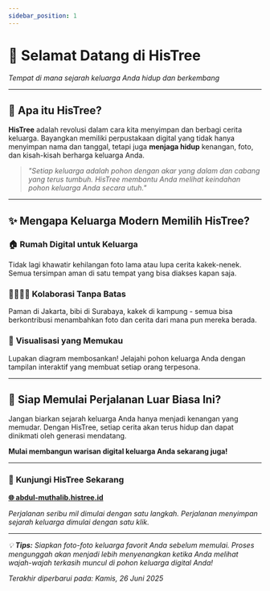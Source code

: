 ```yaml
---
sidebar_position: 1
---
```


# 🌳 Selamat Datang di HisTree
*Tempat di mana sejarah keluarga Anda hidup dan berkembang*

---

## 🎯 Apa itu HisTree?

**HisTree** adalah revolusi dalam cara kita menyimpan dan berbagi cerita keluarga. Bayangkan memiliki perpustakaan digital yang tidak hanya menyimpan nama dan tanggal, tetapi juga **menjaga hidup** kenangan, foto, dan kisah-kisah berharga keluarga Anda.

> *"Setiap keluarga adalah pohon dengan akar yang dalam dan cabang yang terus tumbuh. HisTree membantu Anda melihat keindahan pohon keluarga Anda secara utuh."*

---

## ✨ Mengapa Keluarga Modern Memilih HisTree?

### 🏠 **Rumah Digital untuk Keluarga**
Tidak lagi khawatir kehilangan foto lama atau lupa cerita kakek-nenek. Semua tersimpan aman di satu tempat yang bisa diakses kapan saja.

### 👨‍👩‍👧‍👦 **Kolaborasi Tanpa Batas**
Paman di Jakarta, bibi di Surabaya, kakek di kampung - semua bisa berkontribusi menambahkan foto dan cerita dari mana pun mereka berada.

### 🎨 **Visualisasi yang Memukau**
Lupakan diagram membosankan! Jelajahi pohon keluarga Anda dengan tampilan interaktif yang membuat setiap orang terpesona.

---

## 💫 Siap Memulai Perjalanan Luar Biasa Ini?

Jangan biarkan sejarah keluarga Anda hanya menjadi kenangan yang memudar. Dengan HisTree, setiap cerita akan terus hidup dan dapat dinikmati oleh generasi mendatang.

**Mulai membangun warisan digital keluarga Anda sekarang juga!**

---

### 🎯 **Kunjungi HisTree Sekarang**

**[🌐 abdul-muthalib.histree.id](https://abdul-muthalib.histree.id/)**

*Perjalanan seribu mil dimulai dengan satu langkah. Perjalanan menyimpan sejarah keluarga dimulai dengan satu klik.*

---

*💡 **Tips:** Siapkan foto-foto keluarga favorit Anda sebelum memulai. Proses mengunggah akan menjadi lebih menyenangkan ketika Anda melihat wajah-wajah terkasih muncul di pohon keluarga digital Anda!*

*Terakhir diperbarui pada: Kamis, 26 Juni 2025*